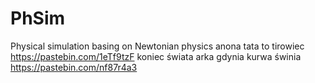 # PhSim
Physical simulation basing on Newtonian physics
anona tata to tirowiec https://pastebin.com/1eTf9tzF
koniec świata arka gdynia kurwa świnia https://pastebin.com/nf87r4a3
